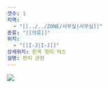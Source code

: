 ```yaml
---
갯수: 1
지역:
  - "[[../../ZONE/사무실|사무실]]"
종류: "[[의류]]"
위치:
  - "[[I-J|I-J]]"
상세위치: 흰색 정리 박스
설명: 펀치 관련
---
```


![](http://192.168.50.22/devices/240907_IMG_0052.jpg)
